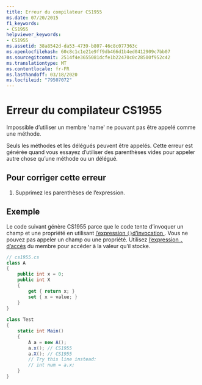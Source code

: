```yaml
---
title: Erreur du compilateur CS1955
ms.date: 07/20/2015
f1_keywords:
- CS1955
helpviewer_keywords:
- CS1955
ms.assetid: 38a8542d-da53-4739-b807-46c8c077363c
ms.openlocfilehash: 60c8c1c1e21e9ff9db466d1b4ed0412909c7bb07
ms.sourcegitcommit: 2514f4e3655081dcfe1b22470c0c28500f952c42
ms.translationtype: MT
ms.contentlocale: fr-FR
ms.lasthandoff: 03/18/2020
ms.locfileid: "79507072"
---
```

# <a name="compiler-error-cs1955"></a>Erreur du compilateur CS1955

Impossible d’utiliser un membre 'name' ne pouvant pas être appelé comme une méthode.  
  
Seuls les méthodes et les délégués peuvent être appelés. Cette erreur est générée quand vous essayez d’utiliser des parenthèses vides pour appeler autre chose qu’une méthode ou un délégué.  
  
## <a name="to-correct-this-error"></a>Pour corriger cette erreur  
  
1. Supprimez les parenthèses de l’expression.  
  
## <a name="example"></a>Exemple

Le code suivant génère CS1955 parce que le code tente d’invoquer un champ et une propriété en utilisant [l’expression `()`d’invocation ](../language-reference/operators/member-access-operators.md#invocation-expression-). Vous ne pouvez pas appeler un champ ou une propriété. Utilisez [l’expression `.` d’accès](../language-reference/operators/member-access-operators.md#member-access-expression-) du membre pour accéder à la valeur qu’il stocke.
  
```csharp  
// cs1955.cs  
class A  
{  
    public int x = 0;  
    public int X  
    {  
        get { return x; }  
        set { x = value; }  
    }  
}  
  
class Test  
{  
    static int Main()  
    {  
        A a = new A();  
        a.x(); // CS1955  
        a.X(); // CS1955  
        // Try this line instead:  
        // int num = a.x;  
    }  
}  
```
